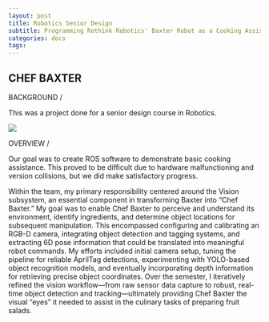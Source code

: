 ```yaml
---
layout: post
title: Robotics Senior Design
subtitle: Programming Rethink Robotics' Baxter Robot as a Cooking Assistant
categories: docs
tags:
---
```


## CHEF BAXTER

BACKGROUND /

This was a project done for a senior design course in Robotics.

![](https://youtu.be/zZRgKAX9xf0)

OVERVIEW /

Our goal was to create ROS software to demonstrate basic cooking assistance. This proved to be difficult due to hardware malfunctioning and version collisions, but we did make satisfactory progress.

Within the team, my primary responsibility centered around the Vision subsystem, an essential component in transforming Baxter into “Chef Baxter.” My goal was to enable Chef Baxter to perceive and understand its environment, identify ingredients, and determine object locations for subsequent manipulation. This encompassed configuring and calibrating an RGB-D camera, integrating object detection and tagging systems, and extracting 6D pose information that could be translated into meaningful robot commands.
My efforts included initial camera setup, tuning the pipeline for reliable AprilTag detections, experimenting with YOLO-based object recognition models, and eventually incorporating depth information for retrieving precise object coordinates. Over the semester, I iteratively refined the vision workflow—from raw sensor data capture to robust, real-time object detection and tracking—ultimately providing Chef Baxter the visual “eyes” it needed to assist in the culinary tasks of preparing fruit salads.
